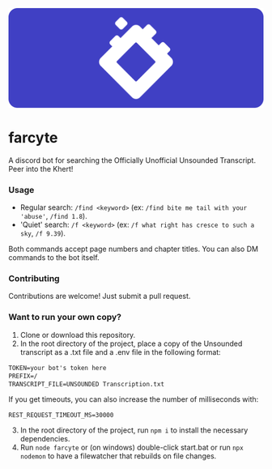 ![banner](farcyte-banner.png)
# farcyte
A discord bot for searching the Officially Unofficial Unsounded Transcript. Peer into the Khert!

### Usage
* Regular search: `/find <keyword>` (ex: `/find bite me tail with your 'abuse'`, `/find 1.8`). 
* 'Quiet' search: `/f <keyword>` (ex: `/f what right has cresce to such a sky`, `/f 9.39`).

Both commands accept page numbers and chapter titles. You can also DM commands to the bot itself.

### Contributing
Contributions are welcome! Just submit a pull request.

### Want to run your own copy?
1. Clone or download this repository.
2. In the root directory of the project, place a copy of the Unsounded transcript as a .txt file and a .env file in the following format:
```
TOKEN=your bot's token here
PREFIX=/
TRANSCRIPT_FILE=UNSOUNDED Transcription.txt
```

If you get timeouts, you can also increase the number of milliseconds with:
```
REST_REQUEST_TIMEOUT_MS=30000
```

3. In the root directory of the project, run `npm i` to install the necessary dependencies.
4. Run `node farcyte` or (on windows) double-click start.bat or run `npx nodemon` to have a filewatcher that rebuilds on file changes.